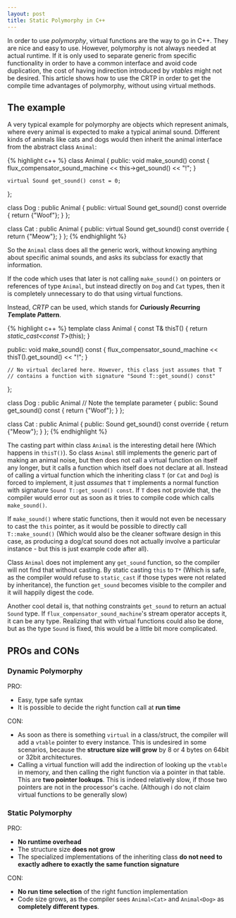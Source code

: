 ```yaml
---
layout: post
title: Static Polymorphy in C++
---
```


In order to use *polymorphy*, virtual functions are the way to go in C++.
They are nice and easy to use.
However, polymorphy is not always needed at actual runtime.
If it is only used to separate generic from specific functionality in order to have a common interface and avoid code duplication, the cost of having indirection introduced by *vtables* might not be desired.
This article shows how to use the CRTP in order to get the compile time advantages of polymorphy, without using virtual methods.

## The example

A very typical example for polymorphy are objects which represent animals, where every animal is expected to make a typical animal sound.
Different kinds of animals like cats and dogs would then inherit the animal interface from the abstract class `Animal`:

{% highlight c++ %}
class Animal
{
public:
    void make_sound() const
    {
        flux_compensator_sound_machine  << this->get_sound() << "!";
    }

    virtual Sound get_sound() const = 0;
};

class Dog : public Animal
{
public:
    virtual Sound get_sound() const override
    { 
        return {"Woof"};
    }
};

class Cat : public Animal
{
public:
    virtual Sound get_sound() const override
    { 
        return {"Meow"};
    }
};
{% endhighlight %}

So the `Animal` class does all the generic work, without knowing anything about specific animal sounds, and asks its subclass for exactly that information.

If the code which uses that later is not calling `make_sound()` on pointers or references of type `Animal`, but instead directly on `Dog` and `Cat` types, then it is completely unnecessary to do that using virtual functions.

Instead, *CRTP* can be used, which stands for ***C*uriously *R*ecurring *T*emplate *P*attern**.

{% highlight c++ %}
template <typename T>
class Animal
{
    const T& thisT() { return *static_cast<const T*>(this); }

public:
    void make_sound() const
    {
        flux_compensator_sound_machine  << thisT().get_sound() << "!";
    }

    // No virtual declared here. However, this class just assumes that T
    // contains a function with signature "Sound T::get_sound() const"
};

class Dog : public Animal<Dog> // Note the template parameter
{
public:
    Sound get_sound() const
    { 
        return {"Woof"};
    }
};

class Cat : public Animal<Cat>
{
public:
    Sound get_sound() const override
    { 
        return {"Meow"};
    }
};
{% endhighlight %}

The casting part within class `Animal` is the interesting detail here (Which happens in `thisT()`).
So class `Animal` still implements the generic part of making an animal noise, but then does not call a virtual function on itself any longer, but it calls a function which itself does not declare at all.
Instead of calling a virtual function which the inheriting class `T` (or `Cat` and `Dog`) is forced to implement, it just *assumes* that `T` implements a normal function with signature `Sound T::get_sound() const`.
If `T` does not provide that, the compiler would error out as soon as it tries to compile code which calls `make_sound()`.

If `make_sound()` where static functions, then it would not even be necessary to cast the `this` pointer, as it would be possible to directly call `T::make_sound()` (Which would also be the cleaner software design in this case, as producing a dog/cat sound does not actually involve a particular instance - but this is just example code after all).

Class `Animal` does not implement any `get_sound` function, so the compiler will not find that without casting.
By static casting `this` to `T*` (Which is safe, as the compiler would refuse to `static_cast` if those types were not related by inheritance), the function `get_sound` becomes visible to the compiler and it will happily digest the code.

Another cool detail is, that nothing constraints `get_sound` to return an actual `Sound` type.
If `flux_compensator_sound_machine`'s stream operator accepts it, it can be any type.
Realizing that with virtual functions could also be done, but as the type `Sound` is fixed, this would be a little bit more complicated.

## PROs and CONs

### Dynamic Polymorphy

PRO:

- Easy, type safe syntax
- It is possible to decide the right function call at **run time**

CON:

- As soon as there is something `virtual` in a class/struct, the compiler will add a `vtable` pointer to every instance. This is undesired in some scenarios, because the **structure size will grow** by 8 or 4 bytes on 64bit or 32bit architectures.
- Calling a virtual function will add the indirection of looking up the `vtable` in memory, and then calling the right function via a pointer in that table. This are **two pointer lookups**. This is indeed relatively slow, if those two pointers are not in the processor's cache. (Although i do not claim virtual functions to be generally slow)


### Static Polymorphy

PRO:

- **No runtime overhead**
- The structure size **does not grow**
- The specialized implementations of the inheriting class **do not need to exactly adhere to exactly the same function signature**

CON:

- **No run time selection** of the right function implementation
- Code size grows, as the compiler sees `Animal<Cat>` and `Animal<Dog>` as **completely different types**.
